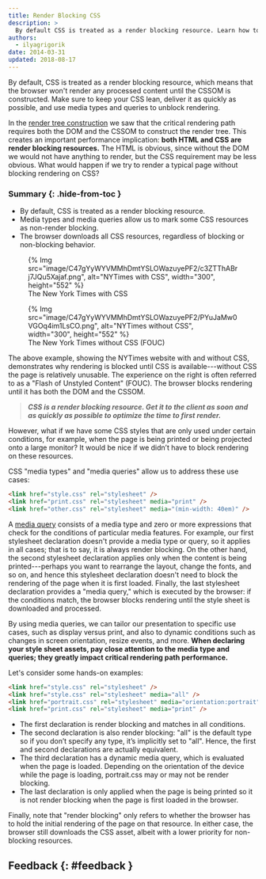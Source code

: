```yaml
---
title: Render Blocking CSS
description: >
  By default CSS is treated as a render blocking resource. Learn how to prevent it from blocking rendering.
authors:
  - ilyagrigorik
date: 2014-03-31
updated: 2018-08-17
---
```


By default, CSS is treated as a render blocking resource, which means that the
browser won't render any processed content until the CSSOM is
constructed. Make sure to keep your CSS lean, deliver it as quickly as
possible, and use media types and queries to unblock rendering.

In the [render tree construction](/critical-rendering-path-render-tree-construction/) we saw that the critical rendering path requires both the DOM and the CSSOM to construct the render tree. This creates an important performance implication: **both HTML and CSS are render blocking resources.** The HTML is obvious, since without the DOM we would not have anything to render, but the CSS requirement may be less obvious. What would happen if we try to render a typical page without blocking rendering on CSS?

### Summary {: .hide-from-toc }

- By default, CSS is treated as a render blocking resource.
- Media types and media queries allow us to mark some CSS resources as non-render blocking.
- The browser downloads all CSS resources, regardless of blocking or non-blocking behavior.

<div class="w-columns">
<figure>
  {% Img src="image/C47gYyWYVMMhDmtYSLOWazuyePF2/c3ZTThABrj7JQu5Xajaf.png", alt="NYTimes with CSS", width="300", height="552" %}
  <figcaption>The New York Times with CSS</figcaption>
</figure>
<figure>
  {% Img src="image/C47gYyWYVMMhDmtYSLOWazuyePF2/PYuJaMw0VGOq4im1LsCO.png", alt="NYTimes without CSS", width="300", height="552" %}
  <figcaption>The New York Times without CSS (FOUC)</figcaption>
</figure>
</div>

The above example, showing the NYTimes website with and without CSS, demonstrates why rendering is blocked until CSS is available---without CSS the page is relatively unusable. The experience on the right is often referred to as a "Flash of Unstyled Content" (FOUC). The browser blocks rendering until it has both the DOM and the CSSOM.

> **_CSS is a render blocking resource. Get it to the client as soon and as quickly as possible to optimize the time to first render._**

However, what if we have some CSS styles that are only used under certain conditions, for example, when the page is being printed or being projected onto a large monitor? It would be nice if we didn’t have to block rendering on these resources.

CSS "media types" and "media queries" allow us to address these use cases:

```html
<link href="style.css" rel="stylesheet" />
<link href="print.css" rel="stylesheet" media="print" />
<link href="other.css" rel="stylesheet" media="(min-width: 40em)" />
```

A [media query](../../design-and-ux/responsive/#use-css-media-queries-for-responsiveness) consists of a media type and zero or more expressions that check for the conditions of particular media features. For example, our first stylesheet declaration doesn't provide a media type or query, so it applies in all cases; that is to say, it is always render blocking. On the other hand, the second stylesheet declaration applies only when the content is being printed---perhaps you want to rearrange the layout, change the fonts, and so on, and hence this stylesheet declaration doesn't need to block the rendering of the page when it is first loaded. Finally, the last stylesheet declaration provides a "media query," which is executed by the browser: if the conditions match, the browser blocks rendering until the style sheet is downloaded and processed.

By using media queries, we can tailor our presentation to specific use cases, such as display versus print, and also to dynamic conditions such as changes in screen orientation, resize events, and more. **When declaring your style sheet assets, pay close attention to the media type and queries; they greatly impact critical rendering path performance.**

Let's consider some hands-on examples:

```html
<link href="style.css" rel="stylesheet" />
<link href="style.css" rel="stylesheet" media="all" />
<link href="portrait.css" rel="stylesheet" media="orientation:portrait" />
<link href="print.css" rel="stylesheet" media="print" />
```

- The first declaration is render blocking and matches in all conditions.
- The second declaration is also render blocking: "all" is the default type so if you don’t specify any type, it’s implicitly set to "all". Hence, the first and second declarations are actually equivalent.
- The third declaration has a dynamic media query, which is evaluated when the page is loaded. Depending on the orientation of the device while the page is loading, portrait.css may or may not be render blocking.
- The last declaration is only applied when the page is being printed so it is not render blocking when the page is first loaded in the browser.

Finally, note that "render blocking" only refers to whether the browser has to hold the initial rendering of the page on that resource. In either case, the browser still downloads the CSS asset, albeit with a lower priority for non-blocking resources.

## Feedback {: #feedback }
